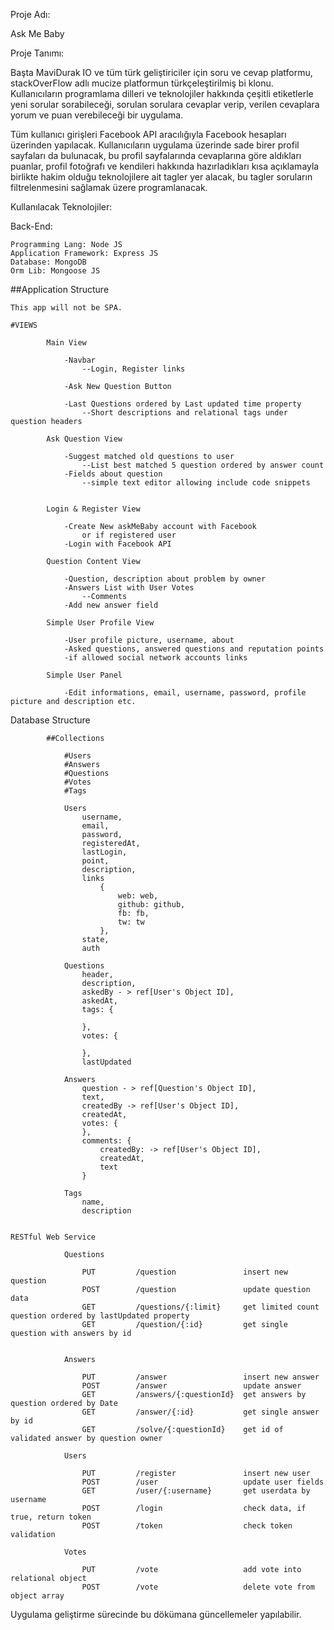 Proje Adı:
  
  Ask Me Baby

Proje Tanımı:

 Başta MaviDurak IO ve tüm türk geliştiriciler için soru ve cevap platformu, stackOverFlow adlı mucize platformun türkçeleştirilmiş bi klonu.
Kullanıcıların programlama dilleri ve teknolojiler hakkında çeşitli etiketlerle yeni sorular sorabileceği, sorulan sorulara cevaplar verip,
verilen cevaplara yorum ve puan verebileceği bir uygulama.

  Tüm kullanıcı girişleri Facebook API aracılığıyla Facebook hesapları üzerinden yapılacak. Kullanıcıların uygulama üzerinde sade birer profil sayfaları da bulunacak,
 bu profil sayfalarında cevaplarına göre aldıkları puanlar, profil fotoğrafı ve kendileri hakkında hazırladıkları kısa açıklamayla birlikte hakim olduğu
 teknolojilere ait tagler yer alacak, bu tagler soruların filtrelenmesini sağlamak üzere programlanacak.

Kullanılacak Teknolojiler:

Back-End:

    Programming Lang: Node JS
    Application Framework: Express JS
    Database: MongoDB
    Orm Lib: Mongoose JS

##Application Structure
  
    This app will not be SPA.
    
    #VIEWS

            Main View

                -Navbar
                    --Login, Register links

                -Ask New Question Button

                -Last Questions ordered by Last updated time property
                    --Short descriptions and relational tags under question headers

            Ask Question View

                -Suggest matched old questions to user
                    --List best matched 5 question ordered by answer count
                -Fields about question
                    --simple text editor allowing include code snippets


            Login & Register View

                -Create New askMeBaby account with Facebook
                    or if registered user
                -Login with Facebook API

            Question Content View

                -Question, description about problem by owner
                -Answers List with User Votes
                    --Comments
                -Add new answer field

            Simple User Profile View

                -User profile picture, username, about
                -Asked questions, answered questions and reputation points
                -if allowed social network accounts links

            Simple User Panel

                -Edit informations, email, username, password, profile picture and description etc.

Database Structure

            ##Collections

                #Users
                #Answers
                #Questions
                #Votes
                #Tags

                Users
                    username,
                    email,
                    password,
                    registeredAt,
                    lastLogin,
                    point,
                    description,
                    links
                        {
                            web: web,
                            github: github,
                            fb: fb,
                            tw: tw
                        },
                    state,
                    auth

                Questions
                    header,
                    description,
                    askedBy - > ref[User's Object ID],
                    askedAt,
                    tags: {

                    },
                    votes: {

                    },
                    lastUpdated

                Answers
                    question - > ref[Question's Object ID],
                    text,
                    createdBy -> ref[User's Object ID],
                    createdAt,
                    votes: {
                    },
                    comments: {
                        createdBy: -> ref[User's Object ID],
                        createdAt,
                        text
                    }

                Tags
                    name,
                    description


    RESTful Web Service

                Questions

                    PUT         /question               insert new question
                    POST        /question               update question data
                    GET         /questions/{:limit}     get limited count question ordered by lastUpdated property
                    GET         /question/{:id}         get single question with answers by id


                Answers

                    PUT         /answer                 insert new answer
                    POST        /answer                 update answer
                    GET         /answers/{:questionId}  get answers by question ordered by Date
                    GET         /answer/{:id}           get single answer by id
                    GET         /solve/{:questionId}    get id of validated answer by question owner

                Users

                    PUT         /register               insert new user
                    POST        /user                   update user fields
                    GET         /user/{:username}       get userdata by username
                    POST        /login                  check data, if true, return token
                    POST        /token                  check token validation

                Votes

                    PUT         /vote                   add vote into relational object
                    POST        /vote                   delete vote from object array


  Uygulama geliştirme sürecinde bu dökümana güncellemeler yapılabilir.
